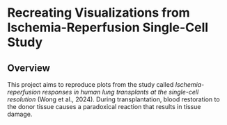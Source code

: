 # Recreating Visualizations from Ischemia-Reperfusion Single-Cell Study
## Overview
This project aims to reproduce plots from the study called _Ischemia-reperfusion responses in human lung transplants at the single-cell resolution_ (Wong et al., 2024). During transplantation, blood restoration to the donor tissue causes a paradoxical reaction that results in tissue damage. 

